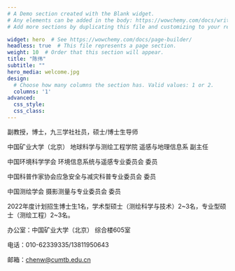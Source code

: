 ```yaml
---
# A Demo section created with the Blank widget.
# Any elements can be added in the body: https://wowchemy.com/docs/writing-markdown-latex/
# Add more sections by duplicating this file and customizing to your requirements.

widget: hero  # See https://wowchemy.com/docs/page-builder/
headless: true  # This file represents a page section.
weight: 10  # Order that this section will appear.
title: "陈伟"
subtitle: ""
hero_media: welcome.jpg
design:
  # Choose how many columns the section has. Valid values: 1 or 2.
  columns: '1'
advanced:
  css_style:
  css_class:
---
```

副教授，博士，九三学社社员，硕士/博士生导师

中国矿业大学（北京） 地球科学与测绘工程学院 遥感与地理信息系 副主任

中国环境科学学会 环境信息系统与遥感专业委员会 委员

中国科普作家协会应急安全与减灾科普专业委员会 委员

中国测绘学会 摄影测量与专业委员会 委员

2022年度计划招生博士生1名，学术型硕士（测绘科学与技术）2~3名，专业型硕士（测绘工程）2~3名。

办公室：中国矿业大学（北京） 综合楼605室

电话：010-62339335/13811950643

邮箱：chenw@cumtb.edu.cn
